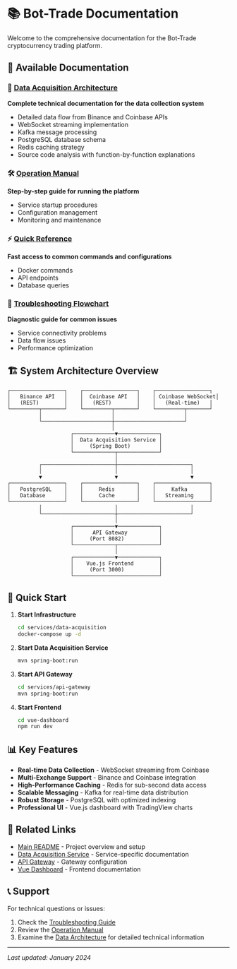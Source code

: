 # 📚 Bot-Trade Documentation

Welcome to the comprehensive documentation for the Bot-Trade cryptocurrency trading platform.

## 📖 Available Documentation

### 🔄 [Data Acquisition Architecture](./DATA_ACQUISITION_ARCHITECTURE.md)
**Complete technical documentation for the data collection system**
- Detailed data flow from Binance and Coinbase APIs
- WebSocket streaming implementation
- Kafka message processing
- PostgreSQL database schema
- Redis caching strategy
- Source code analysis with function-by-function explanations

### 🛠️ [Operation Manual](./OPERATION_MANUAL.md)
**Step-by-step guide for running the platform**
- Service startup procedures
- Configuration management
- Monitoring and maintenance

### ⚡ [Quick Reference](./QUICK_REFERENCE.md)
**Fast access to common commands and configurations**
- Docker commands
- API endpoints
- Database queries

### 🔧 [Troubleshooting Flowchart](./TROUBLESHOOTING_FLOWCHART.md)
**Diagnostic guide for common issues**
- Service connectivity problems
- Data flow issues
- Performance optimization

## 🏗️ System Architecture Overview

```
┌─────────────────┐    ┌─────────────────┐    ┌─────────────────┐
│   Binance API   │    │  Coinbase API   │    │ Coinbase WebSocket│
│   (REST)        │    │   (REST)        │    │   (Real-time)   │
└─────────┬───────┘    └─────────┬───────┘    └─────────┬───────┘
          │                      │                      │
          └──────────────────────┼──────────────────────┘
                                 │
                    ┌─────────────▼─────────────┐
                    │  Data Acquisition Service │
                    │     (Spring Boot)         │
                    └─────────────┬─────────────┘
                                  │
          ┌───────────────────────┼───────────────────────┐
          │                       │                       │
          ▼                       ▼                       ▼
┌─────────────────┐    ┌─────────────────┐    ┌─────────────────┐
│   PostgreSQL    │    │     Redis       │    │     Kafka       │
│   Database      │    │     Cache       │    │   Streaming     │
└─────────────────┘    └─────────────────┘    └─────────────────┘
          │                       │                       │
          └───────────────────────┼───────────────────────┘
                                  │
                    ┌─────────────▼─────────────┐
                    │      API Gateway          │
                    │     (Port 8082)           │
                    └─────────────┬─────────────┘
                                  │
                    ┌─────────────▼─────────────┐
                    │    Vue.js Frontend        │
                    │     (Port 3000)           │
                    └───────────────────────────┘
```

## 🚀 Quick Start

1. **Start Infrastructure**
   ```bash
   cd services/data-acquisition
   docker-compose up -d
   ```

2. **Start Data Acquisition Service**
   ```bash
   mvn spring-boot:run
   ```

3. **Start API Gateway**
   ```bash
   cd services/api-gateway
   mvn spring-boot:run
   ```

4. **Start Frontend**
   ```bash
   cd vue-dashboard
   npm run dev
   ```

## 📊 Key Features

- **Real-time Data Collection** - WebSocket streaming from Coinbase
- **Multi-Exchange Support** - Binance and Coinbase integration
- **High-Performance Caching** - Redis for sub-second data access
- **Scalable Messaging** - Kafka for real-time data distribution
- **Robust Storage** - PostgreSQL with optimized indexing
- **Professional UI** - Vue.js dashboard with TradingView charts

## 🔗 Related Links

- [Main README](../README.md) - Project overview and setup
- [Data Acquisition Service](../services/data-acquisition/README.md) - Service-specific documentation
- [API Gateway](../services/api-gateway/README.md) - Gateway configuration
- [Vue Dashboard](../vue-dashboard/README.md) - Frontend documentation

## 📞 Support

For technical questions or issues:
1. Check the [Troubleshooting Guide](./TROUBLESHOOTING_FLOWCHART.md)
2. Review the [Operation Manual](./OPERATION_MANUAL.md)
3. Examine the [Data Architecture](./DATA_ACQUISITION_ARCHITECTURE.md) for detailed technical information

---

*Last updated: January 2024*
